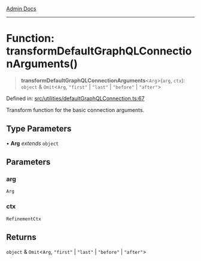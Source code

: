 [Admin Docs](/)

***

# Function: transformDefaultGraphQLConnectionArguments()

> **transformDefaultGraphQLConnectionArguments**\<`Arg`\>(`arg`, `ctx`): `object` & `Omit`\<`Arg`, `"first"` \| `"last"` \| `"before"` \| `"after"`\>

Defined in: [src/utilities/defaultGraphQLConnection.ts:67](https://github.com/PalisadoesFoundation/talawa-api/blob/be5955174726b793a9d0896706e81c3e939858bf/src/utilities/defaultGraphQLConnection.ts#L67)

Transform function for the basic connection arguments.

## Type Parameters

• **Arg** *extends* `object`

## Parameters

### arg

`Arg`

### ctx

`RefinementCtx`

## Returns

`object` & `Omit`\<`Arg`, `"first"` \| `"last"` \| `"before"` \| `"after"`\>
